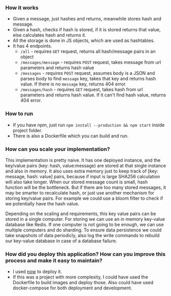 ### How it works

- Given a message, just hashes and returns, meanwhile stores hash and message.
- Given a hash, checks if hash is stored, if it is stored returns that value, else calculates hash and returns it.
- All the storage is done in JS objects, which are used as hashtables.
- It has 4 endpoints.
  - `/all` - requires `GET` request, returns all hash/message pairs in an object
  - `/messages/message` - requires `POST` request, takes message from url parameters and returns hash value
  - `/messages` - requires `POST` request, assumes body is a JSON and parses body to find `message` key, takes that key and returns hash value. If there is no `message` key, returns 404 error.
  - `/messages/hash` - requires `GET` request, takes hash from url parameters and returns hash value. If it can't find hash value, returns 404 error.

### How to run

- If you have npm, just run `npm install --production && npm start` inside project folder.
- There is also a Dockerfile which you can build and run.

### How can you scale your implementation?

This implementation is pretty naive. It has one deployed instance, and the key/value pairs (key: hash, value:message) are stored at that single instance and also in memory. It also uses extra memory just to keep track of [key: message, hash: value] pairs, because if input is large SHA256 calculation will also take longer. When our stored message count is small, hash function will be the bottleneck. But if there are too many stored messages, it may be smarter to recalculate hash, or just use another mechanism for storing key/value pairs. For example we could use a bloom filter to check if we potentially have the hash value.

Depending on the scaling and requirements, this key value pairs can be stored in a single computer. For storing we can use an in memory key-value database like Redis. If one computer is not going to be enough, we can use multiple computers and do sharding. To ensure data persistence we could take snapshots of data periodicly, also log the write commands to rebuild our key-value database in case of a database failure.

### How did you deploy this application? How can you improve this process and make it easy to maintain?

- I used [now](https://zeit.co/now) to deploy it.
- If this was a project with more complexity, I could have used the Dockerfile to build images and deploy those. Also could have used docker-compose for both deployment and development.
